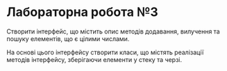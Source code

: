 # Лабораторна робота №3

Створити інтерфейс, що містить опис методів додавання, вилучення та пошуку елементів, що є цілими числами.

На основі цього інтерфейсу створити класи, що містять реалізації методів інтерфейсу, зберігаючи елементи у стеку та черзі.
